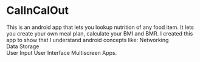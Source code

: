 # CalInCalOut
This is an android app that lets you lookup nutrition of any food item. It lets you create your own meal plan, calculate your BMI and BMR. I created this app to show that I understand android concepts like: 
Networking  
Data Storage  
User Input 
User Interface 
Multiscreen Apps.
